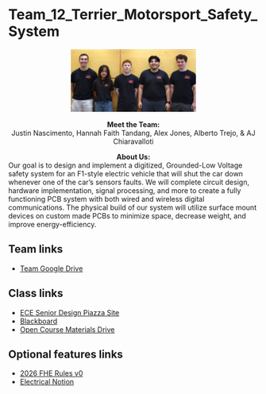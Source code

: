 # Team_12_Terrier_Motorsport_Safety_System

<p align="center">
<img src="images/team_12.jpg" width="50%">
</p>
<p align="center">
<b> Meet the Team: </b> <br>
  Justin Nascimento, Hannah Faith Tandang, Alex Jones, Alberto Trejo, & AJ Chiaravalloti
</p>

<p>
  <div align="center">
    <b>About Us:</b>
  </div>
  <div align="left">
Our goal is to design and implement a digitized, Grounded-Low Voltage safety system for an F1-style electric vehicle that will shut the car down whenever one of the car’s sensors faults. We will complete circuit design, hardware implementation, signal processing, and more to create a fully functioning PCB system with both wired and wireless digital communications. The physical build of our system will utilize surface mount devices on custom made PCBs to minimize space, decrease weight, and improve energy-efficiency.
  </div>
  </p>

## Team links
- [Team Google Drive](https://drive.google.com/drive/folders/11_EBm_pFPGrHdL1etmQhd2uqvKe7Tddw?usp=drive_link)

## Class links
- [ECE Senior Design Piazza Site](https://piazza.com/bu/fall2025/ec463/home)
- [Blackboard](http://learn.bu.edu/)
- [Open Course Materials Drive](https://drive.google.com/drive/folders/179VajaqN7GDNnPgFbOSKKvv9dAud6IYr?usp=drive_link)


## Optional features links
- [2026 FHE Rules v0](docs/2026FormulaHybridRulesV1.pdf)
- [Electrical Notion](https://www.notion.so/butm/Electrical-Workspace-Terrier-Motorsport-1b8a23c2fb0a475ebf1bae5830544479)

